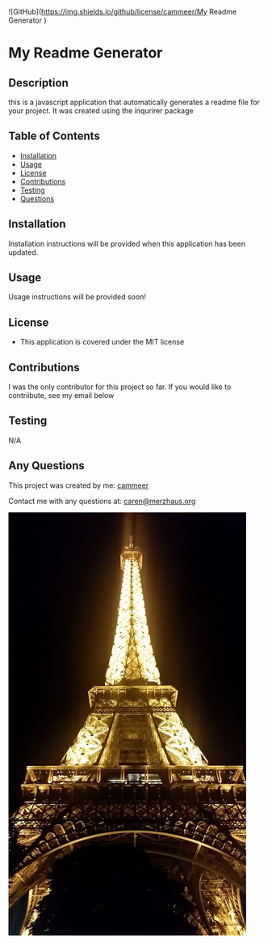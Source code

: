 
  ![GitHub](https://img.shields.io/github/license/cammeer/My Readme Generator )
  # My Readme Generator 
  ## Description
  this is a javascript application that automatically generates a readme file for your project. It was created using the inqurirer package
  ## Table of Contents
  * [Installation](#installation)
  * [Usage](#usage)
  * [License](#license)
  * [Contributions](#contributions)
  * [Testing](#testing)
  * [Questions](#questions)
  
  ## Installation
  Installation instructions will be provided when this application has been updated.
  
  ## Usage
  Usage instructions will be provided soon!
  ## License
  * This application is covered under the MIT license
  ## Contributions
  I was the only contributor for this project so far. If you would like to contriibute, see my email below
  
  ## Testing
  N/A
  
  ## Any Questions
  This project was created by me: [cammeer](https://github.com/cammeer)
  
  Contact me with any questions at: [caren@merzhaus.org](caren@merzhaus.org)

  ![my image](tower.jpeg)
